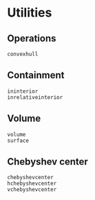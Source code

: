 # Utilities

## Operations
```@docs
convexhull
```

## Containment
```@docs
ininterior
inrelativeinterior
```

## Volume
```@docs
volume
surface
```

## Chebyshev center
```@docs
chebyshevcenter
hchebyshevcenter
vchebyshevcenter
```
